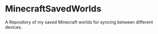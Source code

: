 # MinecraftSavedWorlds
A Repository of my saved Minecraft worlds for syncing between different devices.
